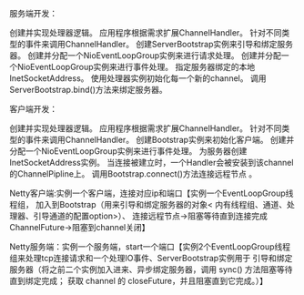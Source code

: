 服务端开发：

创建并实现处理器逻辑。 应用程序根据需求扩展ChannelHandler。 针对不同类型的事件来调用ChannelHandler。
创建ServerBootstrap实例来引导和绑定服务器。
创建并分配一个NioEventLoopGroup实例来进行请求处理。
创建并分配一个NioEventLoopGroup实例来进行事件处理。
指定服务器绑定的本地InetSocketAddress。
使用处理器实例初始化每一个新的channel。
调用ServerBootstrap.bind()方法来绑定服务器。

客户端开发：

创建并实现处理器逻辑。 应用程序根据需求扩展ChannelHandler。 针对不同类型的事件来调用ChannelHandler。
创建Bootstrap实例来初始化客户端。
创建并分配一个NioEventLoopGroup实例来进行事件处理。
为服务器创建InetSocketAddress实例。
当连接被建立时，一个Handler会被安装到该channel的ChannelPipline上。
调用Bootstrap.connect()方法连接远程节点 。


Netty客户端:实例一个客户端，连接对应ip和端口【实例一个EventLoopGroup线程组，
加入到Bootstrap（用来引导和绑定服务器的对象< 内有线程组、通道、处理器、引导通道的配置option>）、
连接远程节点->阻塞等待直到连接完成ChannelFuture->阻塞到channel关闭】

Netty服务端：实例一个服务端，start一个端口【实例2个EventLoopGroup线程组来处理tcp连接请求和一个处理IO事件、ServerBootstrap实例用于
引导和绑定服务器（将之前二个实例加入进来、异步绑定服务器，调用 sync() 方法阻塞等待直到绑定完成；
获取 channel 的 closeFuture，并且阻塞直到它完成。）】
